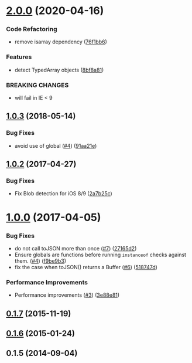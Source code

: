 # [2.0.0](https://github.com/darrachequesne/has-binary/compare/1.0.3...2.0.0) (2020-04-16)


### Code Refactoring

* remove isarray dependency ([76f1bb6](https://github.com/darrachequesne/has-binary/commit/76f1bb666fed0fd535144ab4b94c74dae50c2566))


### Features

* detect TypedArray objects ([8bf8a81](https://github.com/darrachequesne/has-binary/commit/8bf8a81c696aa5a6ec14309b8fd67025cfa429cb))


### BREAKING CHANGES

* will fail in IE < 9



## [1.0.3](https://github.com/darrachequesne/has-binary/compare/1.0.2...1.0.3) (2018-05-14)


### Bug Fixes

* avoid use of global ([#4](https://github.com/darrachequesne/has-binary/issues/4)) ([91aa21e](https://github.com/darrachequesne/has-binary/commit/91aa21ef472551462d4bb96d3d555c4b0c47c761))



## [1.0.2](https://github.com/darrachequesne/has-binary/compare/1.0.0...1.0.2) (2017-04-27)


### Bug Fixes

* Fix Blob detection for iOS 8/9 ([2a7b25c](https://github.com/darrachequesne/has-binary/commit/2a7b25cc72ac2446a6f1225133c2cc4f43061f7b))



# [1.0.0](https://github.com/darrachequesne/has-binary/compare/0.1.7...1.0.0) (2017-04-05)


### Bug Fixes

* do not call toJSON more than once ([#7](https://github.com/darrachequesne/has-binary/issues/7)) ([27165d2](https://github.com/darrachequesne/has-binary/commit/27165d2a79efc4c17d4eedc19359b15fe0112bec))
* Ensure globals are functions before running `instanceof` checks against them. ([#4](https://github.com/darrachequesne/has-binary/issues/4)) ([f9be9b3](https://github.com/darrachequesne/has-binary/commit/f9be9b30d71adab9dcf6c3573863a1270821c667))
* fix the case when toJSON() returns a Buffer  ([#6](https://github.com/darrachequesne/has-binary/issues/6)) ([518747d](https://github.com/darrachequesne/has-binary/commit/518747dfad46e06671165cdf83b6e1c79cfa2e3b))


### Performance Improvements

* Performance improvements ([#3](https://github.com/darrachequesne/has-binary/issues/3)) ([3e88e81](https://github.com/darrachequesne/has-binary/commit/3e88e81ec79ae080d15683702d0e21abf45ce49d))



## [0.1.7](https://github.com/darrachequesne/has-binary/compare/0.1.6...0.1.7) (2015-11-19)



## [0.1.6](https://github.com/darrachequesne/has-binary/compare/0.1.5...0.1.6) (2015-01-24)



## 0.1.5 (2014-09-04)
